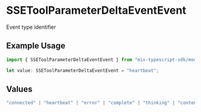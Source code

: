 # SSEToolParameterDeltaEventEvent

Event type identifier

## Example Usage

```typescript
import { SSEToolParameterDeltaEventEvent } from "mix-typescript-sdk/models";

let value: SSEToolParameterDeltaEventEvent = "heartbeat";
```

## Values

```typescript
"connected" | "heartbeat" | "error" | "complete" | "thinking" | "content" | "tool" | "tool_parameter_delta" | "tool_execution_start" | "tool_execution_complete" | "permission" | "user_message_created" | "session_created" | "session_deleted"
```